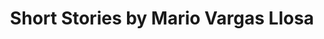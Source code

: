 ---
title: Short Stories by Mario Vargas Llosa
categories: [Fiction Literature,Novel]
tags: [Story,Peru]
---